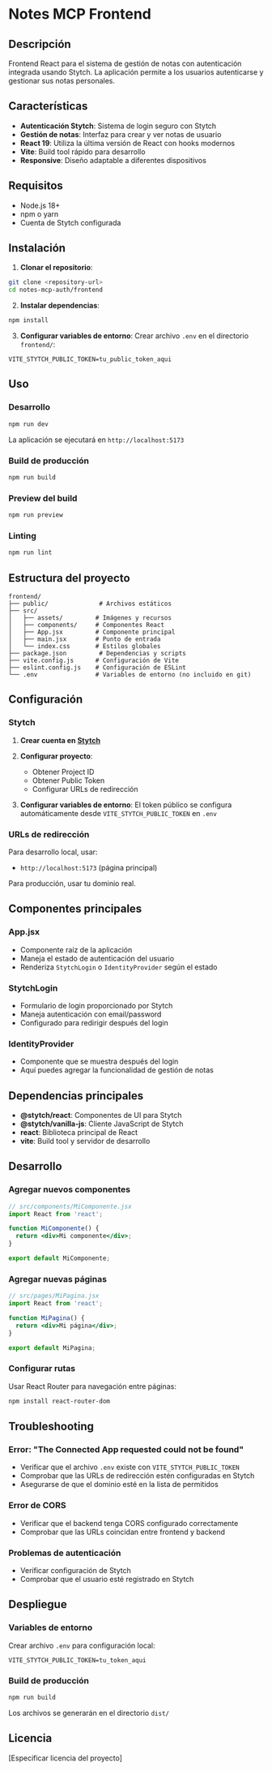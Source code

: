 # Notes MCP Frontend

## Descripción

Frontend React para el sistema de gestión de notas con autenticación integrada usando Stytch. La aplicación permite a los usuarios autenticarse y gestionar sus notas personales.

## Características

- **Autenticación Stytch**: Sistema de login seguro con Stytch
- **Gestión de notas**: Interfaz para crear y ver notas de usuario
- **React 19**: Utiliza la última versión de React con hooks modernos
- **Vite**: Build tool rápido para desarrollo
- **Responsive**: Diseño adaptable a diferentes dispositivos

## Requisitos

- Node.js 18+
- npm o yarn
- Cuenta de Stytch configurada

## Instalación

1. **Clonar el repositorio**:
```bash
git clone <repository-url>
cd notes-mcp-auth/frontend
```

2. **Instalar dependencias**:
```bash
npm install
```

3. **Configurar variables de entorno**:
Crear archivo `.env` en el directorio `frontend/`:
```env
VITE_STYTCH_PUBLIC_TOKEN=tu_public_token_aqui
```

## Uso

### Desarrollo

```bash
npm run dev
```

La aplicación se ejecutará en `http://localhost:5173`

### Build de producción

```bash
npm run build
```

### Preview del build

```bash
npm run preview
```

### Linting

```bash
npm run lint
```

## Estructura del proyecto

```
frontend/
├── public/              # Archivos estáticos
├── src/
│   ├── assets/         # Imágenes y recursos
│   ├── components/     # Componentes React
│   ├── App.jsx         # Componente principal
│   ├── main.jsx        # Punto de entrada
│   └── index.css       # Estilos globales
├── package.json         # Dependencias y scripts
├── vite.config.js      # Configuración de Vite
├── eslint.config.js    # Configuración de ESLint
└── .env                # Variables de entorno (no incluido en git)
```

## Configuración

### Stytch

1. **Crear cuenta en [Stytch](https://stytch.com)**
2. **Configurar proyecto**:
   - Obtener Project ID
   - Obtener Public Token
   - Configurar URLs de redirección

3. **Configurar variables de entorno**:
El token público se configura automáticamente desde `VITE_STYTCH_PUBLIC_TOKEN` en `.env`

### URLs de redirección

Para desarrollo local, usar:
- `http://localhost:5173` (página principal)

Para producción, usar tu dominio real.

## Componentes principales

### App.jsx
- Componente raíz de la aplicación
- Maneja el estado de autenticación del usuario
- Renderiza `StytchLogin` o `IdentityProvider` según el estado

### StytchLogin
- Formulario de login proporcionado por Stytch
- Maneja autenticación con email/password
- Configurado para redirigir después del login

### IdentityProvider
- Componente que se muestra después del login
- Aquí puedes agregar la funcionalidad de gestión de notas

## Dependencias principales

- **@stytch/react**: Componentes de UI para Stytch
- **@stytch/vanilla-js**: Cliente JavaScript de Stytch
- **react**: Biblioteca principal de React
- **vite**: Build tool y servidor de desarrollo

## Desarrollo

### Agregar nuevos componentes

```jsx
// src/components/MiComponente.jsx
import React from 'react';

function MiComponente() {
  return <div>Mi componente</div>;
}

export default MiComponente;
```

### Agregar nuevas páginas

```jsx
// src/pages/MiPagina.jsx
import React from 'react';

function MiPagina() {
  return <div>Mi página</div>;
}

export default MiPagina;
```

### Configurar rutas

Usar React Router para navegación entre páginas:
```bash
npm install react-router-dom
```

## Troubleshooting

### Error: "The Connected App requested could not be found"
- Verificar que el archivo `.env` existe con `VITE_STYTCH_PUBLIC_TOKEN`
- Comprobar que las URLs de redirección estén configuradas en Stytch
- Asegurarse de que el dominio esté en la lista de permitidos

### Error de CORS
- Verificar que el backend tenga CORS configurado correctamente
- Comprobar que las URLs coincidan entre frontend y backend

### Problemas de autenticación
- Verificar configuración de Stytch
- Comprobar que el usuario esté registrado en Stytch

## Despliegue

### Variables de entorno
Crear archivo `.env` para configuración local:
```env
VITE_STYTCH_PUBLIC_TOKEN=tu_token_aqui
```

### Build de producción
```bash
npm run build
```

Los archivos se generarán en el directorio `dist/`

## Licencia

[Especificar licencia del proyecto]
